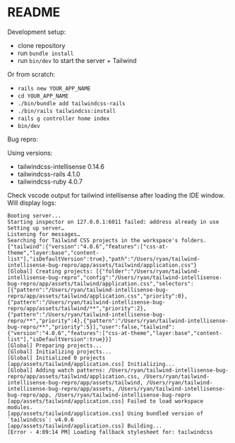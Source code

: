 # README

Development setup:

- clone repository
- run `bundle install`
- run `bin/dev` to start the server + Tailwind

Or from scratch:

- `rails new YOUR_APP_NAME`
- `cd YOUR_APP_NAME`
- `./bin/bundle add tailwindcss-rails`
- `./bin/rails tailwindcss:install`
- `rails g controller home index`
- `bin/dev`

Bug repro:

Using versions: 

- tailwindcss-intellisense 0.14.6
- tailwindcss-rails 4.1.0
- tailwindcss-ruby 4.0.7

Check vscode output for tailwind intellisense after loading the IDE window. Will display logs:

```Locating server…
Booting server...
Starting inspector on 127.0.0.1:6011 failed: address already in use
Setting up server…
Listening for messages…
Searching for Tailwind CSS projects in the workspace's folders.
{"tailwind":{"version":"4.0.6","features":["css-at-theme","layer:base","content-list"],"isDefaultVersion":true},"path":"/Users/ryan/tailwind-intellisense-bug-repro/app/assets/tailwind/application.css"}
[Global] Creating projects: [{"folder":"/Users/ryan/tailwind-intellisense-bug-repro","config":"/Users/ryan/tailwind-intellisense-bug-repro/app/assets/tailwind/application.css","selectors":[{"pattern":"/Users/ryan/tailwind-intellisense-bug-repro/app/assets/tailwind/application.css","priority":0},{"pattern":"/Users/ryan/tailwind-intellisense-bug-repro/app/assets/tailwind/**","priority":2},{"pattern":"/Users/ryan/tailwind-intellisense-bug-repro/**","priority":4},{"pattern":"/Users/ryan/tailwind-intellisense-bug-repro/**","priority":5}],"user":false,"tailwind":{"version":"4.0.6","features":["css-at-theme","layer:base","content-list"],"isDefaultVersion":true}}]
[Global] Preparing projects...
[Global] Initializing projects...
[Global] Initialized 0 projects
[app/assets/tailwind/application.css] Initializing...
[Global] Adding watch patterns: /Users/ryan/tailwind-intellisense-bug-repro/app/assets/tailwind/application.css, /Users/ryan/tailwind-intellisense-bug-repro/app/assets/tailwind, /Users/ryan/tailwind-intellisense-bug-repro/app/assets, /Users/ryan/tailwind-intellisense-bug-repro/app, /Users/ryan/tailwind-intellisense-bug-repro
[app/assets/tailwind/application.css] Failed to load workspace modules.
[app/assets/tailwind/application.css] Using bundled version of `tailwindcss`: v4.0.6
[app/assets/tailwind/application.css] Building...
[Error - 4:09:14 PM] Loading fallback stylesheet for: tailwindcss
```



